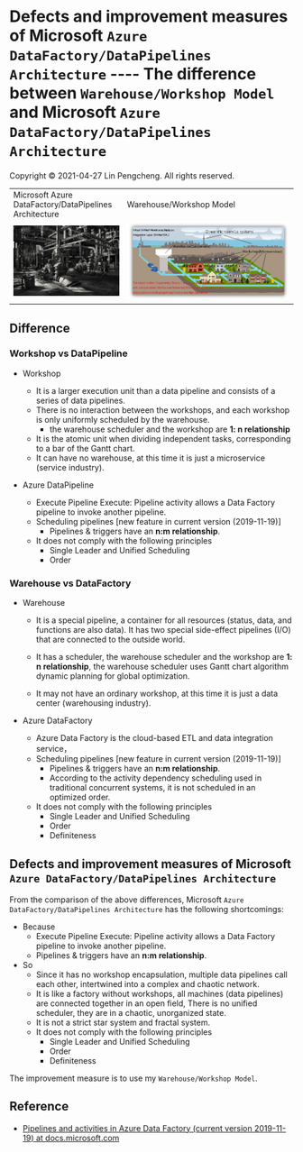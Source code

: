# Defects and improvement measures of Microsoft `Azure DataFactory/DataPipelines Architecture` ---- The difference between `Warehouse/Workshop Model` and Microsoft `Azure DataFactory/DataPipelines Architecture`

Copyright © 2021-04-27 Lin Pengcheng. All rights reserved.

<table>
<tr>
<td>Microsoft Azure DataFactory/DataPipelines Architecture</td>
<td>Warehouse/Workshop Model</td>
</tr>
<tr>
<td width="40%"><img src=./image/MsAzureDataFactoryPipe.jpg></td>
<td><img src=./Microservice_Architecture.png></td>
</tr>
</table>

## Difference

### Workshop vs DataPipeline

- Workshop

  - It is a larger execution unit than a data pipeline 
    and consists of a series of data pipelines.
  - There is no interaction between the workshops, 
    and each workshop is only uniformly scheduled by the warehouse.
    - the warehouse scheduler and the workshop are **1: n relationship**
  - It is the atomic unit when dividing independent tasks, 
    corresponding to a bar of the Gantt chart.
  - It can have no warehouse, at this time it is just a microservice 
    (service industry).

- Azure DataPipeline

  - Execute Pipeline Execute: Pipeline activity allows 
    a Data Factory pipeline to invoke another pipeline.
  - Scheduling pipelines  [new feature in current version (2019-11-19)]
    - Pipelines & triggers have an **n:m relationship**.
  - It does not comply with the following principles
    - Single Leader and Unified Scheduling
    - Order

### Warehouse vs DataFactory

- Warehouse

  - It is a special pipeline, a container for all resources 
    (status, data, and functions are also data). 
    It has two special side-effect pipelines (I/O) 
    that are connected to the outside world.
  
  - It has a scheduler, the warehouse scheduler and 
    the workshop are **1: n relationship**, 
    the warehouse scheduler uses Gantt chart algorithm 
    dynamic planning for global optimization.
    
  - It may not have an ordinary workshop, 
    at this time it is just a data center 
    (warehousing industry).
  
- Azure DataFactory

  - Azure Data Factory is the cloud-based ETL and data integration service，
  - Scheduling pipelines  [new feature in current version (2019-11-19)]
    - Pipelines & triggers have an **n:m relationship**.
    - According to the activity dependency scheduling 
      used in traditional concurrent systems, 
      it is not scheduled in an optimized order.
  - It does not comply with the following principles
      - Single Leader and Unified Scheduling
      - Order
      - Definiteness

## Defects and improvement measures of Microsoft `Azure DataFactory/DataPipelines Architecture`

From the comparison of the above differences, 
Microsoft `Azure DataFactory/DataPipelines Architecture` 
has the following shortcomings:

- Because
  - Execute Pipeline Execute: Pipeline activity allows 
    a Data Factory pipeline to invoke another pipeline.
  - Pipelines & triggers have an **n:m relationship**.
- So
  - Since it has no workshop encapsulation,
    multiple data pipelines call each other, 
    intertwined into a complex and chaotic network.
  - It is like a factory without workshops, 
    all machines (data pipelines) are connected together 
    in an open field, There is no unified scheduler, 
    they are in a chaotic, unorganized state.
  - It is not a strict star system and fractal system.
  - It does not comply with the following principles
    - Single Leader and Unified Scheduling
    - Order
    - Definiteness
  
The improvement measure is to use my `Warehouse/Workshop Model`.

## Reference

- [Pipelines and activities in Azure Data Factory (current version 2019-11-19) at docs.microsoft.com](https://docs.microsoft.com/en-us/azure/data-factory/concepts-pipelines-activities)
